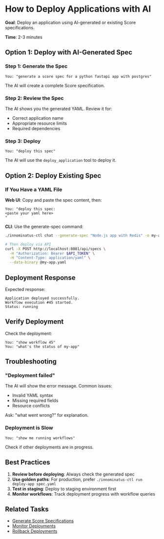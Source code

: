 # How to Deploy Applications with AI

**Goal**: Deploy an application using AI-generated or existing Score specifications.

**Time**: 2-3 minutes

## Option 1: Deploy with AI-Generated Spec

### Step 1: Generate the Spec

```
You: "generate a score spec for a python fastapi app with postgres"
```

The AI will create a complete Score specification.

### Step 2: Review the Spec

The AI shows you the generated YAML. Review it for:
- Correct application name
- Appropriate resource limits
- Required dependencies

### Step 3: Deploy

```
You: "deploy this spec"
```

The AI will use the `deploy_application` tool to deploy it.

## Option 2: Deploy Existing Spec

### If You Have a YAML File

**Web UI**: Copy and paste the spec content, then:
```
You: "deploy this spec:
<paste your yaml here>
"
```

**CLI**: Use the generate-spec command:
```bash
./innominatus-ctl chat --generate-spec "Node.js app with Redis" -o my-app.yaml

# Then deploy via API
curl -X POST http://localhost:8081/api/specs \
  -H "Authorization: Bearer $API_TOKEN" \
  -H "Content-Type: application/yaml" \
  --data-binary @my-app.yaml
```

## Deployment Response

Expected response:
```
Application deployed successfully.
Workflow execution #45 started.
Status: running
```

## Verify Deployment

Check the deployment:
```
You: "show workflow 45"
You: "what's the status of my-app"
```

## Troubleshooting

### "Deployment failed"
The AI will show the error message. Common issues:
- Invalid YAML syntax
- Missing required fields
- Resource conflicts

Ask: "what went wrong?" for explanation.

### Deployment is Slow
```
You: "show me running workflows"
```

Check if other deployments are in progress.

## Best Practices

1. **Review before deploying**: Always check the generated spec
2. **Use golden paths**: For production, prefer `./innominatus-ctl run deploy-app spec.yaml`
3. **Test in staging**: Deploy to staging environment first
4. **Monitor workflows**: Track deployment progress with workflow queries

## Related Tasks

- [Generate Score Specifications](./generate-specs.md)
- [Monitor Deployments](./monitor-deployments.md)
- [Rollback Deployments](./rollback-deployments.md)
